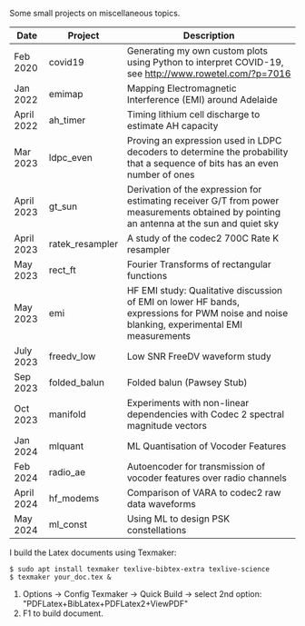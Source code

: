 Some small projects on miscellaneous topics.

| Date | Project | Description |
| --- | --- | --- |
| Feb 2020 | covid19 | Generating my own custom plots using Python to interpret COVID-19, see http://www.rowetel.com/?p=7016 |
| Jan 2022 | emimap | Mapping Electromagnetic Interference (EMI) around Adelaide |
| April 2022 | ah_timer | Timing lithium cell discharge to estimate AH capacity |
| Mar 2023 | ldpc_even | Proving an expression used in LDPC decoders to determine the probability that a sequence of bits has an even number of ones |
| April 2023 | gt_sun | Derivation of the expression for estimating receiver G/T from power measurements obtained by pointing an antenna at the sun and quiet sky |
| April 2023 | ratek_resampler | A study of the codec2 700C Rate K resampler |
| May 2023 | rect_ft | Fourier Transforms of rectangular functions |
| May 2023 | emi | HF EMI study: Qualitative discussion of EMI on lower HF bands, expressions for PWM noise and noise blanking, experimental EMI measurements |
| July 2023 | freedv_low | Low SNR FreeDV waveform study |
| Sep 2023 | folded_balun | Folded balun (Pawsey Stub) |
| Oct 2023 | manifold | Experiments with non-linear dependencies with Codec 2 spectral magnitude vectors |
| Jan 2024 | mlquant | ML Quantisation of Vocoder Features |
| Feb 2024 | radio_ae | Autoencoder for transmission of vocoder features over radio channels |
| April 2024 | hf_modems | Comparison of VARA to codec2 raw data waveforms |
| May 2024 | ml_const | Using ML to design PSK constellations|

I build the Latex documents using Texmaker:

```
$ sudo apt install texmaker texlive-bibtex-extra texlive-science
$ texmaker your_doc.tex &
```

1. Options -> Config Texmaker -> Quick Build -> select 2nd option: "PDFLatex+BibLatex+PDFLatex2+ViewPDF"
1. F1 to build document.
